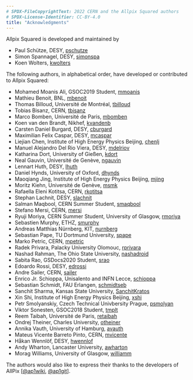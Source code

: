 ```yaml
---
# SPDX-FileCopyrightText: 2022 CERN and the Allpix Squared authors
# SPDX-License-Identifier: CC-BY-4.0
title: "Acknowledgments"
---
```


Allpix Squared is developed and maintained by

* Paul Schütze, DESY, [pschutze](https://gitlab.cern.ch/pschutze)
* Simon Spannagel, DESY, [simonspa](https://gitlab.cern.ch/simonspa)
* Koen Wolters, [kwolters](https://gitlab.cern.ch/kwolters)

The following authors, in alphabetical order, have developed or contributed to Allpix Squared:

* Mohamed Moanis Ali, GSOC2019 Student, [mmoanis](https://github.com/mmoanis)
* Mathieu Benoit, BNL, [mbenoit](https://gitlab.cern.ch/mbenoit)
* Thomas Billoud, Université de Montréal, [tbilloud](https://gitlab.cern.ch/tbilloud)
* Tobias Bisanz, CERN, [tbisanz](https://gitlab.cern.ch/tbisanz)
* Marco Bomben, Université de Paris, [mbomben](https://gitlab.cern.ch/mbomben)
* Koen van den Brandt, Nikhef, [kvandenb](https://gitlab.cern.ch/kvandenb)
* Carsten Daniel Burgard, DESY, [cburgard](https://gitlab.cern.ch/cburgard)
* Maximilian Felix Caspar, DESY, [mcaspar](https://gitlab.cern.ch/mcaspar)
* Liejian Chen, Institute of High Energy Physics Beijing, [chenlj](https://github.com/chenlj)
* Manuel Alejandro Del Rio Viera, DESY, [mdelriov](https://gitlab.cern.ch/mdelriov)
* Katharina Dort, University of Gießen, [kdort](https://gitlab.cern.ch/kdort)
* Neal Gauvin, Université de Genève, [ngauvin](https://gitlab.cern.ch/ngauvin)
* Lennart Huth, DESY, [lhuth](https://gitlab.cern.ch/lhuth)
* Daniel Hynds, University of Oxford, [dhynds](https://gitlab.cern.ch/dhynds)
* Maoqiang Jing, Institute of High Energy Physics Beijing, [mjing](https://gitlab.cern.ch/mjing)
* Moritz Kiehn, Université de Genève, [msmk](https://gitlab.cern.ch/msmk)
* Rafaella Eleni Kotitsa, CERN, [rkotitsa](https://gitlab.cern.ch/rkotitsa)
* Stephan Lachnit, DESY, [slachnit](https://gitlab.cern.ch/slachnit)
* Salman Maqbool, CERN Summer Student, [smaqbool](https://gitlab.cern.ch/smaqbool)
* Stefano Mersi, CERN, [mersi](https://gitlab.cern.ch/mersi)
* Ryuji Moriya, CERN Summer Student, University of Glasgow, [rmoriya](https://gitlab.cern.ch/rmoriya)
* Sebastien Murphy, ETHZ, [smurphy](https://gitlab.cern.ch/smurphy)
* Andreas Matthias Nürnberg, KIT, [nurnberg](https://gitlab.cern.ch/nurnberg)
* Sebastian Pape, TU Dortmund University, [spape](https://gitlab.cern.ch/spape)
* Marko Petric, CERN, [mpetric](https://gitlab.cern.ch/mpetric)
* Radek Privara, Palacky University Olomouc, [rprivara](https://gitlab.cern.ch/rprivara)
* Nashad Rahman, The Ohio State University, [nashadroid](https://github.com/nashadroid)
* Sabita Rao, GSDocs2020 Student, [srao](https://gitlab.cern.ch/srao)
* Edoardo Rossi, DESY, [edrossi](https://gitlab.cern.ch/edrossi)
* Andre Sailer, CERN, [sailer](https://gitlab.cern.ch/sailer)
* Enrico Jr. Schioppa, Unisalento and INFN Lecce, [schioppa](https://gitlab.cern.ch/schioppa)
* Sebastian Schmidt, FAU Erlangen, [schmidtseb](https://github.com/schmidtseb)
* Sanchit Sharma, Kansas State University, [SanchitKratos](https://github.com/SanchitKratos)
* Xin Shi, Institute of High Energy Physics Beijing, [xshi](https://gitlab.cern.ch/xshi)
* Petr Smolyanskiy, Czech Technical Univbersity Prague, [psmolyan](https://gitlab.cern.ch/psmolyan)
* Viktor Sonesten, GSOC2018 Student, [tmplt](https://github.com/tmplt)
* Reem Taibah, Université de Paris, [retaibah](https://gitlab.cern.ch/retaibah)
* Ondrej Theiner, Charles University, [otheiner](https://gitlab.cern.ch/otheiner)
* Annika Vauth, University of Hamburg, [avauth](https://gitlab.cern.ch/avauth)
* Mateus Vicente Barreto Pinto, CERN, [mvicente](https://gitlab.cern.ch/mvicente)
* Håkan Wennlöf, DESY, [hwennlof](https://gitlab.cern.ch/hwennlof)
* Andy Wharton, Lancaster University, [awharton](https://gitlab.cern.ch/awharton)
* Morag Williams, University of Glasgow, [williamm](https://gitlab.cern.ch/williamm)

The authors would also like to express their thanks to the developers of AllPix \[[@ap1wiki], [@ap1git]\].


[@ap1wiki]: https://twiki.cern.ch/twiki/bin/view/Main/AllPix
[@ap1git]: https://github.com/ALLPix/allpix
